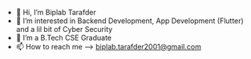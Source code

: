 - 👋 Hi, I’m Biplab Tarafder
- 👀 I’m interested in Backend Development, App Development (Flutter) and a lil bit of Cyber Security
- 🌱 I’m a B.Tech CSE Graduate
- 📫 How to reach me --> biplab.tarafder2001@gmail.com

<!---
i-am-biplab/i-am-biplab is a ✨ special ✨ repository because its `README.md` (this file) appears on your GitHub profile.
You can click the Preview link to take a look at your changes.
--->
